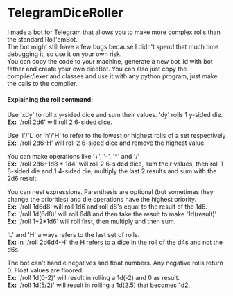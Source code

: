 # TelegramDiceRoller

I made a bot for Telegram that allows you to make more complex rolls than the standard Roll'emBot.</br>
The bot might still have a few bugs because I didn't spend that much time debugging it, so use it on your own risk.</br>
You can copy the code to your machine, generate a new bot_id with bot father and create your own diceBot. You can also just copy the compiler/lexer and classes and use it with any python program, just make the calls to the compiler.

#### Explaining the roll command:

Use 'xdy' to roll x y-sided dice and sum their values. 'dy' rolls 1 y-sided die.</br>
<b>Ex:</b> '/roll 2d6' will roll 2 6-sided dice.

Use 'l'/'L' or 'h'/'H' to refer to the lowest or highest rolls of a set respectively</br>
<b>Ex:</b> '/roll 2d6-H' will roll 2 6-sided dice and remove the highest value.

You can make operations like '+', '-', '*' and '/'</br>
<b>Ex:</b> '/roll 2d6+1d8 \* 1d4' will roll 2 6-sided dice, sum their values, then roll 1 8-sided die and 1 4-sided die, multiply the last 2 results and sum with the 2d6 result.

You can nest expressions. Parenthesis are optional (but sometimes they change the priorities) and die operations have the highest priority.</br>
<b>Ex:</b> '/roll 1d6d8' will roll 1d6 and roll d8's equal to the result of the 1d6.</br>
<b>Ex:</b> '/roll 1d(6d8)' will roll 6d8 and then take the result to make '1d(result)'</br>
<b>Ex:</b> '/roll 1+2*1d6' will roll first, then multiply and then sum.

'L' and 'H' always refers to the last set of rolls.</br>
<b>Ex:</b> In '/roll 2d6d4-H' the H refers to a dice in the roll of the d4s and not the d6s.

The bot can't handle negatives and float numbers. Any negative rolls return 0. Float values are floored.</br>
<b>Ex:</b> '/roll 1d(0-2)' will result in rolling a 1d(-2) and 0 as result.</br>
<b>Ex:</b> '/roll 1d(5/2)' will result in rolling a 1d(2.5) that becomes 1d2.
